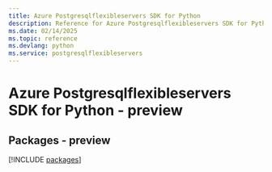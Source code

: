 ```yaml
---
title: Azure Postgresqlflexibleservers SDK for Python
description: Reference for Azure Postgresqlflexibleservers SDK for Python
ms.date: 02/14/2025
ms.topic: reference
ms.devlang: python
ms.service: postgresqlflexibleservers
---
```

# Azure Postgresqlflexibleservers SDK for Python - preview
## Packages - preview
[!INCLUDE [packages](postgresqlflexibleservers-index.md)]